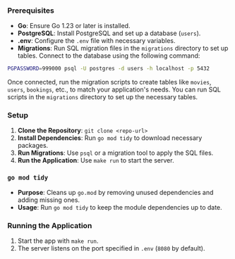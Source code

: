 ### Prerequisites
- **Go**: Ensure Go 1.23 or later is installed.
- **PostgreSQL**: Install PostgreSQL and set up a database (`users`).
- **.env**: Configure the `.env` file with necessary variables.
- **Migrations**: Run SQL migration files in the `migrations` directory to set up tables. Connect to the database using the following command:

```bash
PGPASSWORD=999000 psql -U postgres -d users -h localhost -p 5432
```

Once connected, run the migration scripts to create tables like `movies`, `users`, `bookings`, etc., to match your application's needs. You can run SQL scripts in the `migrations` directory to set up the necessary tables.

### Setup
1. **Clone the Repository**: `git clone <repo-url>`
2. **Install Dependencies**: Run `go mod tidy` to download necessary packages.
3. **Run Migrations**: Use `psql` or a migration tool to apply the SQL files.
4. **Run the Application**: Use `make run` to start the server.

### `go mod tidy`
- **Purpose**: Cleans up `go.mod` by removing unused dependencies and adding missing ones.
- **Usage**: Run `go mod tidy` to keep the module dependencies up to date.

### Running the Application
1. Start the app with `make run`.
2. The server listens on the port specified in `.env` (`8080` by default).